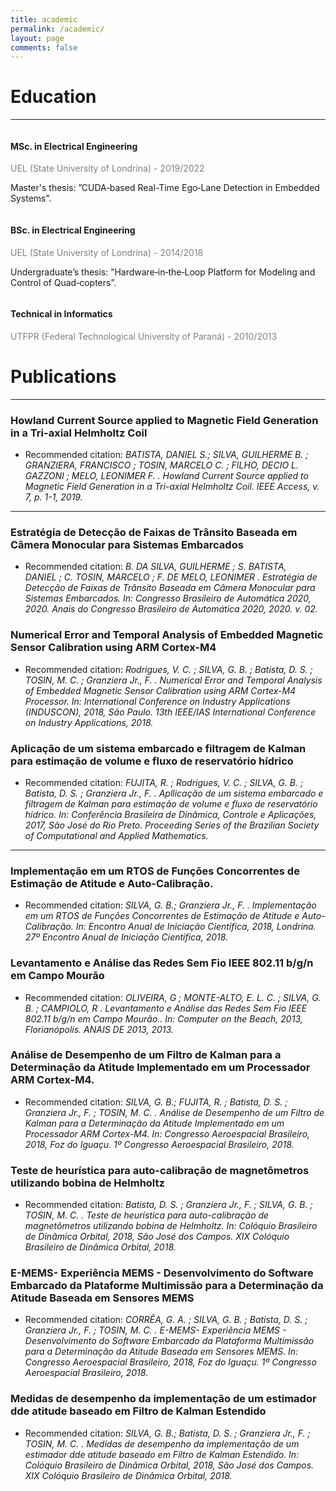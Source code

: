 ```yaml
---
title: academic
permalink: /academic/
layout: page
comments: false
---
```


<style>
    .container {
        overflow: auto;
    }

    .image-container {
        float: right;
        margin-left: 10px;
        margin-bottom: 0;
        margin-top: 0;
    }

    .name {
        margin-bottom: 0;
    }

    .subtitle {
        margin-top: 0;
        margin-bottom: 5px;
    }

    .gray-text {
        color: gray;
        margin: 0;
    }
</style>

# Education
---
<div>
<div class="container">
    <h4> MSc. in Electrical Engineering </h4>
    <p class="gray-text">UEL (State University of Londrina) - 2019/2022</p>
    <p>Master's thesis: ”CUDA‐based Real-Time Ego‐Lane Detection in Embedded Systems”.</p>
</div>

<div class="container">
    <h4> BSc. in Electrical Engineering </h4>
    <p class="gray-text">UEL (State University of Londrina) - 2014/2018</p>
    <p>Undergraduate’s thesis: ”Hardware‐in‐the‐Loop Platform for Modeling and Control of Quad‐copters”.</p>
</div>

<div class="container">
    <h4> Technical in Informatics </h4>
    <p class="gray-text">UTFPR (Federal Technological University of Paraná) - 2010/2013</p>
</div>
</div>

# Publications
---

### **Howland Current Source applied to Magnetic Field Generation in a Tri-axial Helmholtz Coil**

- Recommended citation: *BATISTA, DANIEL S.; SILVA, GUILHERME B. ; GRANZIERA, FRANCISCO ; TOSIN, MARCELO C. ; FILHO, DECIO L. GAZZONI ; MELO, LEONIMER F. . Howland Current Source applied to Magnetic Field Generation in a Tri-axial Helmholtz Coil. IEEE Access, v. 7, p. 1-1, 2019.*

---

### Estratégia de Detecção de Faixas de Trânsito Baseada em Câmera Monocular para Sistemas Embarcados

- Recommended citation: *B. DA SILVA, GUILHERME ; S. BATISTA, DANIEL ; C. TOSIN, MARCELO ; F. DE MELO, LEONIMER . Estratégia de Detecção de Faixas de Trânsito Baseada em Câmera Monocular para Sistemas Embarcados. In: Congresso Brasileiro de Automática 2020, 2020. Anais do Congresso Brasileiro de Automática 2020, 2020. v. 02.*

### Numerical Error and Temporal Analysis of Embedded Magnetic Sensor Calibration using ARM Cortex-M4

- Recommended citation: *Rodrigues, V. C. ; SILVA, G. B. ; Batista, D. S. ; TOSIN, M. C. ; Granziera Jr., F. . Numerical Error and Temporal Analysis of Embedded Magnetic Sensor Calibration using ARM Cortex-M4 Processor. In: International Conference on Industry Applications (INDUSCON), 2018, São Paulo. 13th IEEE/IAS International Conference on Industry Applications, 2018.*

### Aplicação de um sistema embarcado e filtragem de Kalman para estimação de volume e fluxo de reservatório hídrico

- Recommended citation: *FUJITA, R. ; Rodrigues, V. C. ; SILVA, G. B. ; Batista, D. S. ; Granziera Jr., F. . Apllicação de um sistema embarcado e filtragem de Kalman para estimação de volume e fluxo de reservatório hídrico. In: Conferência Brasileira de Dinâmica, Controle e Aplicações, 2017, São José do Rio Preto. Proceeding Series of the Brazilian Society of Computational and Applied Mathematics.*

---

### Implementação em um RTOS de Funções Concorrentes de Estimação de Atitude e Auto-Calibração.

- Recommended citation: *SILVA, G. B.; Granziera Jr., F. . Implementação em um RTOS de Funções Concorrentes de Estimação de Atitude e Auto-Calibração. In: Encontro Anual de Iniciação Científica, 2018, Londrina. 27º Encontro Anual de Iniciação Científica, 2018.*

### Levantamento e Análise das Redes Sem Fio IEEE 802.11 b/g/n em Campo Mourão

- Recommended citation: *OLIVEIRA, G ; MONTE-ALTO, E. L. C. ; SILVA, G. B. ; CAMPIOLO, R . Levantamento e Análise das Redes Sem Fio IEEE 802.11 b/g/n em Campo Mourão.. In: Computer on the Beach, 2013, Florianópolis. ANAIS DE 2013, 2013.*

### Análise de Desempenho de um Filtro de Kalman para a Determinação da Atitude Implementado em um Processador ARM Cortex-M4.

- Recommended citation: *SILVA, G. B.; FUJITA, R. ; Batista, D. S. ; Granziera Jr., F. ; TOSIN, M. C. . Análise de Desempenho de um Filtro de Kalman para a Determinação da Atitude Implementado em um Processador ARM Cortex-M4. In: Congresso Aeroespacial Brasileiro, 2018, Foz do Iguaçu. 1º Congresso Aeroespacial Brasileiro, 2018.*

### Teste de heurística para auto-calibração de magnetômetros utilizando bobina de Helmholtz

- Recommended citation: *Batista, D. S. ; Granziera Jr., F. ; SILVA, G. B. ; TOSIN, M. C. . Teste de heurística para auto-calibração de magnetômetros utilizando bobina de Helmholtz. In: Colóquio Brasileiro de Dinâmica Orbital, 2018, São José dos Campos. XIX Colóquio Brasileiro de Dinâmica Orbital, 2018.*

### E-MEMS- Experiência MEMS - Desenvolvimento do Software Embarcado da Plataforme Multimissão para a Determinação da Atitude Baseada em Sensores MEMS

- Recommended citation: *CORRÊA, G. A. ; SILVA, G. B. ; Batista, D. S. ; Granziera Jr., F. ; TOSIN, M. C. . E-MEMS- Experiência MEMS - Desenvolvimento do Software Embarcado da Plataforma Multimissão para a Determinação da Atitude Baseada em Sensores MEMS. In: Congresso Aeroespacial Brasileiro, 2018, Foz do Iguaçu. 1º Congresso Aeroespacial Brasileiro, 2018.*

### Medidas de desempenho da implementação de um estimador dde atitude baseado em Filtro de Kalman Estendido

- Recommended citation: *SILVA, G. B.; Batista, D. S. ; Granziera Jr., F. ; TOSIN, M. C. . Medidas de desempenho da implementação de um estimador dde atitude baseado em Filtro de Kalman Estendido. In: Colóquio Brasileiro de Dinâmica Orbital, 2018, São José dos Campos. XIX Colóquio Brasileiro de Dinâmica Orbital, 2018.*
